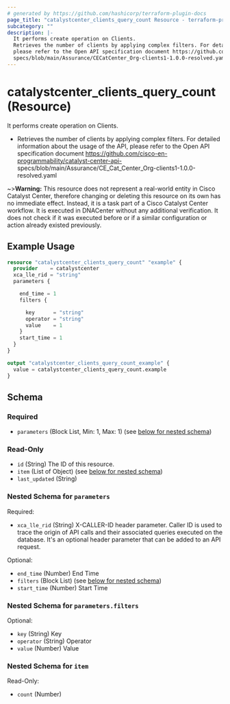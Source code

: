 ```yaml
---
# generated by https://github.com/hashicorp/terraform-plugin-docs
page_title: "catalystcenter_clients_query_count Resource - terraform-provider-catalystcenter"
subcategory: ""
description: |-
  It performs create operation on Clients.
  Retrieves the number of clients by applying complex filters. For detailed information about the usage of the API,
  please refer to the Open API specification document https://github.com/cisco-en-programmability/catalyst-center-api-
  specs/blob/main/Assurance/CECatCenter_Org-clients1-1.0.0-resolved.yaml
---
```


# catalystcenter_clients_query_count (Resource)

It performs create operation on Clients.

- Retrieves the number of clients by applying complex filters. For detailed information about the usage of the API,
please refer to the Open API specification document https://github.com/cisco-en-programmability/catalyst-center-api-
specs/blob/main/Assurance/CE_Cat_Center_Org-clients1-1.0.0-resolved.yaml



~>**Warning:**
This resource does not represent a real-world entity in Cisco Catalyst Center, therefore changing or deleting this resource on its own has no immediate effect.
Instead, it is a task part of a Cisco Catalyst Center workflow. It is executed in DNACenter without any additional verification. It does not check if it was executed before or if a similar configuration or action already existed previously.

## Example Usage

```terraform
resource "catalystcenter_clients_query_count" "example" {
  provider    = catalystcenter
  xca_lle_rid = "string"
  parameters {

    end_time = 1
    filters {

      key      = "string"
      operator = "string"
      value    = 1
    }
    start_time = 1
  }
}

output "catalystcenter_clients_query_count_example" {
  value = catalystcenter_clients_query_count.example
}
```

<!-- schema generated by tfplugindocs -->
## Schema

### Required

- `parameters` (Block List, Min: 1, Max: 1) (see [below for nested schema](#nestedblock--parameters))

### Read-Only

- `id` (String) The ID of this resource.
- `item` (List of Object) (see [below for nested schema](#nestedatt--item))
- `last_updated` (String)

<a id="nestedblock--parameters"></a>
### Nested Schema for `parameters`

Required:

- `xca_lle_rid` (String) X-CALLER-ID header parameter. Caller ID is used to trace the origin of API calls and their associated queries executed on the database. It's an optional header parameter that can be added to an API request.

Optional:

- `end_time` (Number) End Time
- `filters` (Block List) (see [below for nested schema](#nestedblock--parameters--filters))
- `start_time` (Number) Start Time

<a id="nestedblock--parameters--filters"></a>
### Nested Schema for `parameters.filters`

Optional:

- `key` (String) Key
- `operator` (String) Operator
- `value` (Number) Value



<a id="nestedatt--item"></a>
### Nested Schema for `item`

Read-Only:

- `count` (Number)
